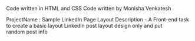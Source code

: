 Code written in HTML and CSS
Code written by Monisha Venkatesh

ProjectName : Sample LinkedIn Page Layout
Description -
A Front-end task to create a basic layout
 LinkedIn post layout design only and put random post info